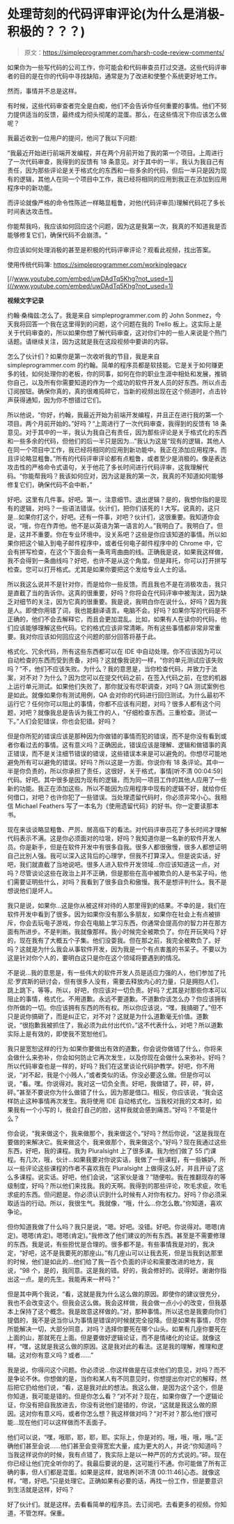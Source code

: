 # 处理苛刻的代码评审评论(为什么是消极-积极的？？？)

> 原文：<https://simpleprogrammer.com/harsh-code-review-comments/>

如果你为一些写代码的公司工作，你可能会和代码审查员打过交道。这些代码评审者的目的是在你的代码中寻找缺陷，通常是为了改进和使整个系统更好地工作。

然而，事情并不总是这样。

有时候，这些代码审查者完全是白痴，他们不会告诉你任何重要的事情。他们不努力提供适当的反馈，最终成为彻头彻尾的混蛋。那么，在这些情况下你应该怎么做呢？

我最近收到一位用户的提问，他问了我以下问题:

“我最近开始进行前端开发编程，并在两个月前开始了我的第一个项目。上周进行了一次代码审查，我得到的反馈有 18 条意见。对于其中的一半，我认为我自己有责任，因为那些评论是关于格式化的东西和一些多余的代码，但后一半只是因为现有的逻辑，其他人在同一个项目中工作，我已经将相同的应用到我正在添加到应用程序中的新功能。

而评论就像严格的命令性陈述一样略显粗鲁，对他(代码评审员)理解代码花了多长时间表达攻击性。

你能帮我吗，我应该如何回应这个问题，因为这是我第一次，我真的不知道我是否能够修复它们，确保代码不会崩溃。"

你应该如何处理消极的甚至是积极的代码评审评论？观看此视频，找出答案。

使用传统代码簿:
https://simpleprogrammer.com/workinglegacy

[//www.youtube.com/embed/uwDAdTq5Khg?not_used=1](//www.youtube.com/embed/uwDAdTq5Khg?not_used=1)

**视频文字记录**

约翰·桑梅兹:怎么了。我是来自 simpleprogrammer.com 的 John Sonmez，今天我将回答一个我在这里得到的问题，这个问题在我的 Trello 板上。这实际上是关于代码审查的，所以如果你想了解代码审查，这对你们中的一些人来说是个热门话题。请继续关注，因为这就是我在这段视频中要讲的内容。

怎么了伙计们？如果你是第一次收听我的节目，我是来自 simpleprogrammer.com 的约翰。简单的程序员都是软技能。它是关于如何赚更多的钱，如何处理你的老板，你的同事，如何在你的职业生涯中相处和发展，推销你自己，以及所有你需要知道的作为一个成功的软件开发人员的好东西。所以点击订阅按钮。确保你真的，真的很难捣碎它，当新的视频出现在这个频道时，点击铃声获得通知，因为你不想错过它们。

所以他说，“你好，约翰，我最近开始为前端开发编程，并且正在进行我的第一个项目。两个月前开始的。”好吗？“上周进行了一次代码审查，我得到的反馈有 18 条意见。对于其中的一半，我认为我自己有责任，因为那些评论是关于格式化的东西和一些多余的代码，但他们的后一半只是因为…”我认为这是“现有的逻辑，其他人在同一个项目中工作，我已经将相同的应用到新功能中。我正在添加应用程序。而且评论略显粗鲁。”所有的代码评审评论都有点粗鲁，或者至少是消极的。像是表达攻击性的严格命令式语句，关于他花了多长时间进行代码评审，这我理解代码。“你能帮我吗？我该如何应对，因为这是我的第一次，我真的不知道如何能够修复它们，确保代码不会中断，”

好吧。这里有几件事。好吧。第一。注意细节。退出逻辑？是的，我想你指的是现有的逻辑，对吗？一些语法错误。伙计们，把你们该死的 I 大写。说真的，这只是…如果你打这个，好吧。还有一件事，对吧？伙计们，这很重要。我知道你会说，“哦，你在作弄他。他不是以英语为第一语言的人。”我明白了。我明白了。但是，这并不重要。你在专业环境中。没关系吧？这些是你应该知道的事情。所以如果你把这个输入到电子邮件程序中，或者任何电子邮件程序中的 Chrome 中，它会有拼写检查，在这个下面会有一条弯弯曲曲的线。正确我是说，如果我这样做，我不会得到一条曲线吗？好吧，也许不是从这个角度。但是拜托，你可以打开拼写检查。您可以打开格式。尤其是如果你要把这个发给专业人士的话。

所以我这么说并不是针对你，而是给你一些反馈。而且我也不是在消极攻击，我只是直截了当的告诉你。这真的很重要，好吗？你将会在代码评审中被淘汰，因为缺乏对细节的关注，因为它真的很重要。我是说，我明白你在说什么，好吗？因为我是人。即使你用错了词，我也能翻译语言。电脑不会。好吗？如果你写的代码是不正确的，他们不会去解释它，而且会更加混乱。比如，如果有人在读你的代码，他们应该能够理解这些代码。它的格式应该非常清晰。所有这些事情都非常非常重要。我对你应该如何回应这个问题的部分回答将基于此。

格式化、冗余代码，所有这些东西都可以在 IDE 中自动处理。你不应该因为可以自动检查的东西而受到责备，对吗？这就像我说的一样，“你的单元测试应该失败吗？”不，他们不应该失败。为什么？我的意思是，当你检查代码，并致力于法案，对不对？为什么？因为您可以在提交代码之前，在签入代码之前，在您的机器上运行单元测试。如果他们失败了，那你就没有尽职调查，对吗？QA 测试案例也是如此。就像如果你有测试用例，QA 会对你的代码进行回归测试。为什么最初不运行它？任何你可以阻止的事情，你都不应该有问题，对吗？很多人都有这个问题，对吧？就像我总是告诉为我工作的人，“仔细检查东西。三重检查。测试一下。”人们会犯错误，你也会犯错。好吗？

但是你所犯的错误应该是那种因为你做错的事情而犯的错误，而不是你没有看到或者你看过去的事情。这有意义吗？正确因此，错误应该是理解、逻辑和做错事的真正错误，而不是关注细节错误的错误，这些错误本来是可以避免的。你想尽可能地避免所有可以避免的错误。好吗？所以这是一方面。你说你有 18 条评论。其中一半是你负责的，所以你承担了责任，这很好，关于格式，事情[听不清 00:04:59]代码。好吧。其中很多是因为现有的逻辑，而为同一项目工作的其他人应用了一些新的功能。我正在添加这些。所以不能因为应用程序中现有的逻辑不好，就给你任何借口，对吧？也许你犯了一些错误。当处理遗留代码时，你必须非常小心。我相信 Michael Feathers 写了一本名为《使用遗留代码》的好书。你一定要读那本书。

现在来谈谈略显粗鲁、严厉、居高临下的看法。对代码评审员花了多长时间才理解代码表示不满。这是你必须面对的垃圾，好吗？我知道你是一名新的软件开发人员。你是新手，但是在软件开发中有很多自我。很多人都很傲慢，很多人都想证明自己比别人强。我可以深入这背后的心理学，但我不打算深入。但是说实话，好吧，我们就直截了当地说吧。很多人进入软件开发领域…你应该知道这一点，对吗？尽管谈论这些在政治上并不正确，但是那些在高中被欺负的人是书呆子吗，他们需要证明些什么，对吗？我看到了很多自负和傲慢。我不是想评判什么。我不是想说他们是坏人。

我只是说，如果你…这是你从被这样对待的人那里得到的结果。不幸的是，我们在软件开发中看到了很多。因为如果你没有那么多朋友，如果你在社会上有点被排斥，你会去玩电子游戏，你会在电脑上学习东西，你通常会提高你的智力并在那方面有所进步。不是判断。我就像那样。我小时候完全被欺负了。你在开玩笑吗？好的，现在我有了大概五个子集。他们没耍我。但在那之前，我完全被欺负了。好吗？这就是为什么我会从事软件开发，因为我是一个有点害羞的书呆子。不要以为这是针对你个人的，要明白这只是你在这个领域将要遇到的情况。

不是说…我的意思是，有一些伟大的软件开发人员是适应力强的人，他们参加了托尼·罗宾斯的研讨会，但有很多人没有，需要去释放内心的力量，只是拥抱人们，跳上跳下，等等。所以，好吧，你应该对一切负责。好吗？尤其是对那些你本可以阻止的事情，格式化。不用道歉。永远不要道歉。不道歉你该怎么办？你应该拥有你所做的一切。你应该拥有东西的所有权。所以你应该说，“嘿，我搞砸了。”但不只是说你搞砸了，而是纠正它，对不对？这就是为什么道歉毫无价值。道歉说，“很抱歉我被抓住了，我必须为此付出代价。”这不代表什么，对吧？所以道歉实际上是有效的，即使我不宽恕他们。

我只是宽恕这样的行为:如果你要做出有效的道歉，你会说你做错了什么，你将来会做什么来弥补，你会如何防止它再次发生，以及你现在会做什么来弥补。好吗？所以代码审查也是一样的，好吗？我们在这里谈论代码护教学。好吧，你不用说，“对不起，我是个小贱人，”或者类似的话。你没必要这么做。但是你可以说，“看。嘿。你说得对。我对这一切负全责。好吧，我做错了。砰，砰，砰，砰。”甚至不要说你为什么做错了什么，因为那是借口。相反，你应该说，“我会这样防止这种事情再次发生。我将使用 IDE 自动格式化。当我校对我的文本时，如果我有一个小写的 I，我会打自己的脸，这样我就会感到痛苦。”好吗？不管是什么？

你会说，“我来做这个，我来做那个，我来做这个。”好吗？然后你说，“这是我现在要做的来解决它。我来做这个，我来做那个，我来做这个。”好吗？现在我通过这些东西，好吧，我的课程。我为 Pluralsight 上了很多课。我为他们做了 55 门课程。有几次，哦，伙计…如果我要对你说实话，我做了一些课程，有一些嫉妒。所以一些评论这些课程的作者不喜欢我在 Pluralsight 上做得这么好，并且开设了这么多课程。说实话。好吧，他们会说，“这家伙是谁？”随便啦。我在推翻现存的等级制度，好吗？所以他们来找我。我的天啊。我得到的那些评论，吹毛求疵，吹毛求疵的东西。但问题是。你必须认识到什么时候有人对你有权力。好吗？你必须采取适当的行动。所以，我很生气。我就像，“哦，什么…你怎么敢。”你知道，喜欢争论。

但你知道我做了什么吗？我只是说，“嗯。好吧。没错。好吧。你说得对。嗯嗯(肯定)。嗯嗯(肯定)。嗯嗯(肯定)。”我修改了他们建议的所有东西。甚至是不需要修理的东西。我是说，有些担忧是合理的。很多都不是。有些事情我是对的，我决定，“好吧，这不是我要死的那座山。”有几座山可以让我去死，但是当我到达那里的时候，他们是如此的…他们给了我一百个负面的评论和需要改进的地方，我说，“98 个，是的，我同意。这是我的错。好的，我会修好的。说得好。谢谢你指出这一点。是的先生。我能再来一杯吗？”

但是其中两个我说，“看，这就是我为什么这么做的原因。即使你的建议很充分，我也不会改变这个。但我会这么做。我会这样做，我会做一点小小的改变，但我基本上保持了这个概念。我是故意这样做的。”对，那种事情。所以这也是我要向你们提倡的，我不是说当你认为事情是错误的时候就完全投降。但是如果有事情，尽你所能解决一切，大部分同意，对吗？选择你要死在哪个山头。如果有几座你要死在上面的山，那就死在上面。但是要做好逻辑论证，而不是情绪化的论证。就像这样，“嘿，这就是我这么做的原因。这是我对此的看法。这是我的理解，推理和逻辑。这对你有意义吗？或者……”

我是说，你得问这个问题。你必须说…你这样做是在征求他们的意见，对吗？而不是争论不休。你想做的是，当你和某人有不同意见时，你想提出你对它的解释，然后把它扔给他们说，“看，这是我对此的想法。我这么做，是因为这个这个，但是你知道，我可能是错的。但是你怎么看？“对不对？现在，如果你做了一个逻辑论证，你没有把自我放进去，你没有说他们是错的，你说，“这就是我这么做的原因。这对你有意义吗，或者你怎么想？我这样做对吗？“对不对？那么他们很可能…现在他们可以这样做而不丢面子。

他们可以说，“嘿，哦耶，耶，耶，耶。实际上，你是对的。哦，哦，哦，哦。”正确他们甚至会说……他们甚至会变得宽宏大量，成为更大的人，并说:“你知道吗？当我这样说你的时候，我有点错了，我实际上是以一种严厉的方式说的。”砰。现在你已经让他们完全听你的了。我最后要说的是，这可能行不通。你可能做了所有正确的事，但人们都是混蛋。如果是这样，就培养[听不清 00:11:46]心态。就像这样，“嗯，好吧。”只是处理它。正确如果有必要的话，再找一份工作，但是要意识到生活就是这样，好吗？

好了伙计们。就是这样。去看看简单的程序员。去订阅吧。去看更多的视频。你知道，不管怎样。保重。